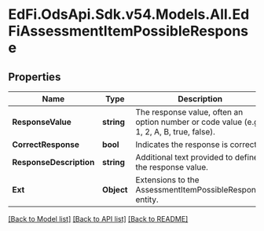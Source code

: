 # EdFi.OdsApi.Sdk.v54.Models.All.EdFiAssessmentItemPossibleResponse

## Properties

Name | Type | Description | Notes
------------ | ------------- | ------------- | -------------
**ResponseValue** | **string** | The response value, often an option number or code value (e.g., 1, 2, A, B, true, false). | 
**CorrectResponse** | **bool** | Indicates the response is correct. | [optional] 
**ResponseDescription** | **string** | Additional text provided to define the response value. | [optional] 
**Ext** | **Object** | Extensions to the AssessmentItemPossibleResponse entity. | [optional] 

[[Back to Model list]](../../README.md#documentation-for-models) [[Back to API list]](../../README.md#documentation-for-api-endpoints) [[Back to README]](../../README.md)


